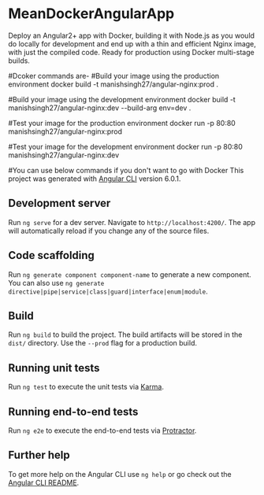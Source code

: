 # MeanDockerAngularApp

Deploy an Angular2+ app with Docker, building it with Node.js as you would do locally for development and end up with a thin and efficient Nginx image, with just the compiled code. Ready for production using Docker multi-stage builds.

#Dcoker commands are-
#Build your image using the production environment
docker build -t manishsingh27/angular-nginx:prod .

#Build your image using the development environment
docker build -t manishsingh27/angular-nginx:dev --build-arg env=dev .

#Test your image for the production environment
docker run -p 80:80 manishsingh27/angular-nginx:prod

#Test your image for the development environment 
docker run -p 80:80 manishsingh27/angular-nginx:dev


#You can use below commands if you don't want to go with Docker
This project was generated with [Angular CLI](https://github.com/angular/angular-cli) version 6.0.1.


## Development server

Run `ng serve` for a dev server. Navigate to `http://localhost:4200/`. The app will automatically reload if you change any of the source files.

## Code scaffolding

Run `ng generate component component-name` to generate a new component. You can also use `ng generate directive|pipe|service|class|guard|interface|enum|module`.

## Build

Run `ng build` to build the project. The build artifacts will be stored in the `dist/` directory. Use the `--prod` flag for a production build.

## Running unit tests

Run `ng test` to execute the unit tests via [Karma](https://karma-runner.github.io).

## Running end-to-end tests

Run `ng e2e` to execute the end-to-end tests via [Protractor](http://www.protractortest.org/).

## Further help

To get more help on the Angular CLI use `ng help` or go check out the [Angular CLI README](https://github.com/angular/angular-cli/blob/master/README.md).
